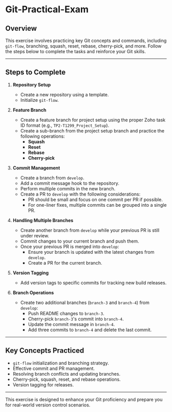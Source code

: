 # Git-Practical-Exam

## Overview
This exercise involves practicing key Git concepts and commands, including `git-flow`, branching, squash, reset, rebase, cherry-pick, and more. Follow the steps below to complete the tasks and reinforce your Git skills.

---

## Steps to Complete

1. **Repository Setup**
   - Create a new repository using a template.
   - Initialize `git-flow`.

2. **Feature Branch**
   - Create a feature branch for project setup using the proper Zoho task ID format (e.g., `TP2-T1299_Project_Setup`).
   - Create a sub-branch from the project setup branch and practice the following operations:
     - **Squash**
     - **Reset**
     - **Rebase**
     - **Cherry-pick**

3. **Commit Management**
   - Create a branch from `develop`.
   - Add a commit message hook to the repository.
   - Perform multiple commits in the new branch.
   - Create a PR to `develop` with the following considerations:
     - PR should be small and focus on one commit per PR if possible.
     - For one-liner fixes, multiple commits can be grouped into a single PR.

4. **Handling Multiple Branches**
   - Create another branch from `develop` while your previous PR is still under review.
   - Commit changes to your current branch and push them.
   - Once your previous PR is merged into `develop`:
     - Ensure your branch is updated with the latest changes from `develop`.
     - Create a PR for the current branch.

5. **Version Tagging**
   - Add version tags to specific commits for tracking new build releases.

6. **Branch Operations**
   - Create two additional branches (`branch-3` and `branch-4`) from `develop`:
     - Push README changes to `branch-3`.
     - Cherry-pick `branch-3`'s commit into `branch-4`.
     - Update the commit message in `branch-4`.
     - Add three commits to `branch-4` and delete the last commit.

---

## Key Concepts Practiced
- `git-flow` initialization and branching strategy.
- Effective commit and PR management.
- Resolving branch conflicts and updating branches.
- Cherry-pick, squash, reset, and rebase operations.
- Version tagging for releases.

---

This exercise is designed to enhance your Git proficiency and prepare you for real-world version control scenarios.
